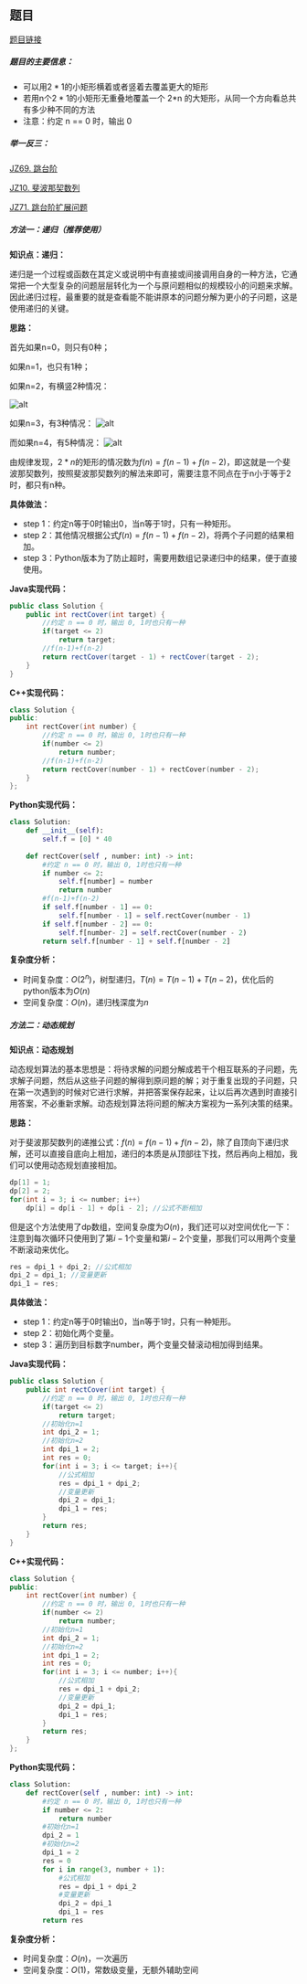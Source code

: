 ## 题目
[题目链接](https://www.nowcoder.com/practice/72a5a919508a4251859fb2cfb987a0e6?tpId=196&tqId=23283&sourceUrl=/exam/oj&channenl=wgithub&fromPut=wgithub)

##### 题目的主要信息：

- 可以用$2*1$的小矩形横着或者竖着去覆盖更大的矩形
- 若用n个$2*1$的小矩形无重叠地覆盖一个 2*n 的大矩形，从同一个方向看总共有多少种不同的方法
- 注意：约定 n == 0 时，输出 0

##### 举一反三：

[JZ69. 跳台阶](https://www.nowcoder.com/practice/8c82a5b80378478f9484d87d1c5f12a4?tpId=13&tqId=23261)

[JZ10. 斐波那契数列](https://www.nowcoder.com/practice/c6c7742f5ba7442aada113136ddea0c3?tpId=13&tqId=23255)

[JZ71. 跳台阶扩展问题](https://www.nowcoder.com/practice/22243d016f6b47f2a6928b4313c85387?tpId=13&tqId=23262)


##### 方法一：递归（推荐使用）

**知识点：递归：**

递归是一个过程或函数在其定义或说明中有直接或间接调用自身的一种方法，它通常把一个大型复杂的问题层层转化为一个与原问题相似的规模较小的问题来求解。因此递归过程，最重要的就是查看能不能讲原本的问题分解为更小的子问题，这是使用递归的关键。

**思路：**

首先如果n=0，则只有0种；

如果n=1，也只有1种；

如果n=2，有横竖2种情况：

![alt](https://uploadfiles.nowcoder.com/images/20211203/397721558_1638506181655/D2B5CA33BD970F64A6301FA75AE2EB22)

如果n=3，有3种情况：
![alt](https://uploadfiles.nowcoder.com/images/20211203/397721558_1638506331703/D2B5CA33BD970F64A6301FA75AE2EB22)

而如果n=4，有5种情况：
![alt](https://uploadfiles.nowcoder.com/images/20211203/397721558_1638506530563/D2B5CA33BD970F64A6301FA75AE2EB22)

由规律发现，$2*n$的矩形的情况数为$f(n)=f(n-1)+f(n-2)$，即这就是一个斐波那契数列，按照斐波那契数列的解法来即可，需要注意不同点在于n小于等于2时，都只有n种。

**具体做法：**

- step 1：约定n等于0时输出0，当n等于1时，只有一种矩形。
- step 2：其他情况根据公式$f(n)=f(n-1)+f(n-2)$，将两个子问题的结果相加。
- step 3：Python版本为了防止超时，需要用数组记录递归中的结果，便于直接使用。

**Java实现代码：**
```java
public class Solution {
    public int rectCover(int target) {
        //约定 n == 0 时，输出 0, 1时也只有一种
        if(target <= 2) 
            return target;
        //f(n-1)+f(n-2)
        return rectCover(target - 1) + rectCover(target - 2);
    }
}
```
**C++实现代码：**
```cpp
class Solution {
public:
    int rectCover(int number) {
        //约定 n == 0 时，输出 0, 1时也只有一种
        if(number <= 2) 
            return number;
        //f(n-1)+f(n-2)
        return rectCover(number - 1) + rectCover(number - 2);
    }
};
```
**Python实现代码：**
```python
class Solution:
    def __init__(self):
        self.f = [0] * 40
    
    def rectCover(self , number: int) -> int:
        #约定 n == 0 时，输出 0, 1时也只有一种
        if number <= 2: 
            self.f[number] = number
            return number
        #f(n-1)+f(n-2)
        if self.f[number - 1] == 0:
            self.f[number - 1] = self.rectCover(number - 1)
        if self.f[number - 2] == 0:
            self.f[number- 2] = self.rectCover(number - 2)
        return self.f[number - 1] + self.f[number - 2]
```
**复杂度分析：**
- 时间复杂度：$O(2^n)$，树型递归，$T(n)=T(n-1)+T(n-2)$，优化后的python版本为$O(n)$
- 空间复杂度：$O(n)$，递归栈深度为$n$


##### 方法二：动态规划

**知识点：动态规划**

动态规划算法的基本思想是：将待求解的问题分解成若干个相互联系的子问题，先求解子问题，然后从这些子问题的解得到原问题的解；对于重复出现的子问题，只在第一次遇到的时候对它进行求解，并把答案保存起来，让以后再次遇到时直接引用答案，不必重新求解。动态规划算法将问题的解决方案视为一系列决策的结果。

**思路：**

对于斐波那契数列的递推公式：$f(n)=f(n-1)+f(n-2)$，除了自顶向下递归求解，还可以直接自底向上相加，递归的本质是从顶部往下找，然后再向上相加，我们可以使用动态规划直接相加。

```cpp
dp[1] = 1;
dp[2] = 2;
for(int i = 3; i <= number; i++)
    dp[i] = dp[i - 1] + dp[i - 2]; //公式不断相加
```

但是这个方法使用了dp数组，空间复杂度为$O(n)$，我们还可以对空间优化一下：注意到每次循环只使用到了第$i-1$个变量和第$i-2$个变量，那我们可以用两个变量不断滚动来优化。

```cpp
res = dpi_1 + dpi_2; //公式相加
dpi_2 = dpi_1; //变量更新
dpi_1 = res;
```

**具体做法：**

- step 1：约定n等于0时输出0，当n等于1时，只有一种矩形。
- step 2：初始化两个变量。
- step 3：遍历到目标数字number，两个变量交替滚动相加得到结果。

**Java实现代码：**
```java
public class Solution {
    public int rectCover(int target) {
        //约定 n == 0 时，输出 0, 1时也只有一种
        if(target <= 2) 
            return target;
        //初始化n=1
        int dpi_2 = 1; 
        //初始化n=2
        int dpi_1 = 2; 
        int res = 0;
        for(int i = 3; i <= target; i++){
            //公式相加
            res = dpi_1 + dpi_2; 
            //变量更新
            dpi_2 = dpi_1; 
            dpi_1 = res;
        }
        return res;
    }
}
```
**C++实现代码：**
```cpp
class Solution {
public:
    int rectCover(int number) {
        //约定 n == 0 时，输出 0, 1时也只有一种
        if(number <= 2) 
            return number;
        //初始化n=1
        int dpi_2 = 1; 
        //初始化n=2
        int dpi_1 = 2; 
        int res = 0;
        for(int i = 3; i <= number; i++){
            //公式相加
            res = dpi_1 + dpi_2; 
            //变量更新
            dpi_2 = dpi_1; 
            dpi_1 = res;
        }
        return res;
    }
};
```
**Python实现代码：**
```python
class Solution:
    def rectCover(self , number: int) -> int:
        #约定 n == 0 时，输出 0, 1时也只有一种
        if number <= 2:
            return number
        #初始化n=1
        dpi_2 = 1
        #初始化n=2
        dpi_1 = 2 
        res = 0
        for i in range(3, number + 1):
            #公式相加
            res = dpi_1 + dpi_2 
            #变量更新
            dpi_2 = dpi_1
            dpi_1 = res
        return res
```
**复杂度分析：**
- 时间复杂度：$O(n)$，一次遍历
- 空间复杂度：$O(1)$，常数级变量，无额外辅助空间
